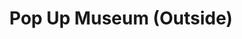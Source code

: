 ---
pid: pt281
title: Pop Up Museum (Outside)
location_transcription: Anywhere
coordinates: "[-75.12906423901, 39.966306791285]"
zipcode: '19125'
gen_neighborhood: River Wards
neighborhood: Fishtown,Kensington
outside_phl: 
age: '32'
age_range: 30-39
instagram: 
image_file_name: pt_281.jpg
proposal_transcription: |-
  '-An outdoor space (could be in a park) where people can look at art.
  -A trash monument with recycled materials.
topic: Environment
topic_summary: 0, 0
type: Space,Park
keywords_other: 
credit: 
image_labels: 
twitter: 
facebook: 
permalink: "/monuments/pt281/"
layout: item-page
---